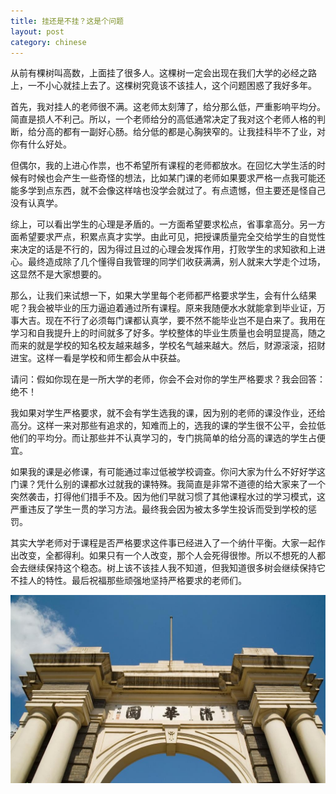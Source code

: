 ```yaml
---
title: 挂还是不挂？这是个问题
layout: post
category: chinese
---
```

从前有棵树叫高数，上面挂了很多人。这棵树一定会出现在我们大学的必经之路上，一不小心就挂上去了。这棵树究竟该不该挂人，这个问题困惑了我好多年。

首先，我对挂人的老师很不满。这老师太刻薄了，给分那么低，严重影响平均分。简直是损人不利己。所以，一个老师给分的高低通常决定了我对这个老师人格的判断，给分高的都有一副好心肠。给分低的都是心胸狭窄的。让我挂科毕不了业，对你有什么好处。

但偶尔，我的上进心作祟，也不希望所有课程的老师都放水。在回忆大学生活的时候有时候也会产生一些奇怪的想法，比如某门课的老师如果要求严格一点我可能还能多学到点东西，就不会像这样啥也没学会就过了。有点遗憾，但主要还是怪自己没有认真学。

综上，可以看出学生的心理是矛盾的。一方面希望要求松点，省事拿高分。另一方面希望要求严点，积累点真才实学。由此可见，把授课质量完全交给学生的自觉性来决定的话是不行的，因为得过且过的心理会发挥作用，打败学生的求知欲和上进心。最终造成除了几个懂得自我管理的同学们收获满满，别人就来大学走个过场，这显然不是大家想要的。

那么，让我们来试想一下，如果大学里每个老师都严格要求学生，会有什么结果呢？我会被毕业的压力逼迫着通过所有课程。原来我随便水水就能拿到毕业证，万事大吉。现在不行了必须每门课都认真学，要不然不能毕业岂不是白来了。我用在学习和自我提升上的时间就多了好多。学校整体的毕业生质量也会明显提高，随之而来的就是学校的知名校友越来越多，学校名气越来越大。然后，财源滚滚，招财进宝。这样一看是学校和师生都会从中获益。

请问：假如你现在是一所大学的老师，你会不会对你的学生严格要求？我会回答：绝不！

我如果对学生严格要求，就不会有学生选我的课，因为别的老师的课没作业，还给高分。这样一来对那些有追求的，知难而上的，选我的课的学生很不公平，会拉低他们的平均分。而让那些并不认真学习的，专门挑简单的给分高的课选的学生占便宜。

如果我的课是必修课，有可能通过率过低被学校调查。你问大家为什么不好好学这门课？凭什么别的课都水过就我的课特殊。我简直是非常不道德的给大家来了一个突然袭击，打得他们措手不及。因为他们早就习惯了其他课程水过的学习模式，这严重违反了学生一贯的学习方法。最终我会因为被太多学生投诉而受到学校的惩罚。

其实大学老师对于课程是否严格要求这件事已经进入了一个纳什平衡。大家一起作出改变，全都得利。如果只有一个人改变，那个人会死得很惨。所以不想死的人都会去继续保持这个稳态。树上该不该挂人我不知道，但我知道很多树会继续保持它不挂人的特性。最后祝福那些顽强地坚持严格要求的老师们。

<img class="img-fluid rounded blog-img" src="/img/fail-or-not.jpg">
